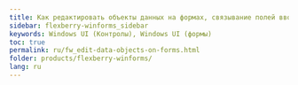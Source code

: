 ```yaml
---
title: Как редактировать объекты данных на формах, связывание полей ввода со свойствами объекта данных 
sidebar: flexberry-winforms_sidebar
keywords: Windows UI (Контролы), Windows UI (формы)
toc: true
permalink: ru/fw_edit-data-objects-on-forms.html
folder: products/flexberry-winforms/
lang: ru
---
```


